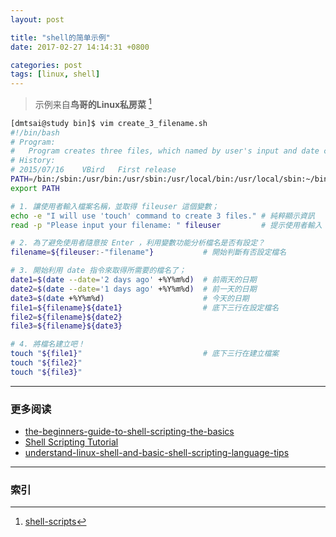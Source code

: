 ```yaml
---
layout: post

title: "shell的简单示例"
date: 2017-02-27 14:14:31 +0800

categories: post
tags: [linux, shell]
---
```


>示例来自**鸟哥的Linux私房菜** [^1]

```bash
[dmtsai@study bin]$ vim create_3_filename.sh
#!/bin/bash
# Program:
#	Program creates three files, which named by user's input and date command.
# History:
# 2015/07/16	VBird	First release
PATH=/bin:/sbin:/usr/bin:/usr/sbin:/usr/local/bin:/usr/local/sbin:~/bin
export PATH

# 1. 讓使用者輸入檔案名稱，並取得 fileuser 這個變數；
echo -e "I will use 'touch' command to create 3 files." # 純粹顯示資訊
read -p "Please input your filename: " fileuser         # 提示使用者輸入

# 2. 為了避免使用者隨意按 Enter ，利用變數功能分析檔名是否有設定？
filename=${fileuser:-"filename"}           # 開始判斷有否設定檔名

# 3. 開始利用 date 指令來取得所需要的檔名了；
date1=$(date --date='2 days ago' +%Y%m%d)  # 前兩天的日期
date2=$(date --date='1 days ago' +%Y%m%d)  # 前一天的日期
date3=$(date +%Y%m%d)                      # 今天的日期
file1=${filename}${date1}                  # 底下三行在設定檔名
file2=${filename}${date2}
file3=${filename}${date3}

# 4. 將檔名建立吧！
touch "${file1}"                           # 底下三行在建立檔案
touch "${file2}"
touch "${file3}"
```

---
### 更多阅读
- [the-beginners-guide-to-shell-scripting-the-basics](https://www.howtogeek.com/67469/the-beginners-guide-to-shell-scripting-the-basics/)
- [Shell Scripting Tutorial](https://www.shellscript.sh/)
-  [understand-linux-shell-and-basic-shell-scripting-language-tips](http://www.tecmint.com/understand-linux-shell-and-basic-shell-scripting-language-tips/)

---
### 索引

[^1]: [shell-scripts](http://linux.vbird.org/linux_basic/0340bashshell-scripts.php)
